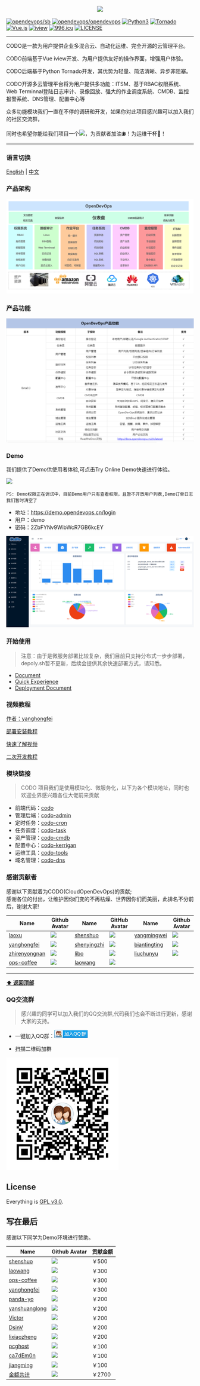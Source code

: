 <p align="center">
    <a href="http://www.opendevops.cn/">
        <img width="200" src="http://www.opendevops.cn/images/head_logo.png">
    </a>
</p>

[![opendevops/sb](https://jaywcjlove.github.io/sb/lang/english.svg)](README.md)
[![opendevops/opendevops](https://jaywcjlove.github.io/sb/ico/gitee.svg)](http://gitee.com/opendevops)
[![Python3](https://img.shields.io/badge/Python-3.6-green.svg?style=plastic)](https://www.python.org/)
[![Tornado](https://img.shields.io/badge/Tornado-5.0-brightgreen.svg?style=plastic)](https://www.tornadoweb.org)
[![Vue.js](https://img.shields.io/badge/Vuejs-2.5-brightgreen.svg?style=plastic)](https://cn.vuejs.org)
[![iview](https://img.shields.io/badge/iview-3.2.0-blue.svg?style=plastic)](https://www.iviewui.com/)
[![996.icu](https://img.shields.io/badge/link-996.icu-red.svg)](https://996.icu)
[![LICENSE](https://img.shields.io/badge/license-Anti%20996-blue.svg)](https://github.com/996icu/996.ICU/blob/master/LICENSE)


----
CODO是一款为用户提供企业多混合云、自动化运维、完全开源的云管理平台。

CODO前端基于Vue iview开发、为用户提供友好的操作界面，增强用户体验。

CODO后端基于Python Tornado开发，其优势为轻量、简洁清晰、异步非阻塞。

CODO开源多云管理平台将为用户提供多功能：ITSM、基于RBAC权限系统、Web Terminnal登陆日志审计、录像回放、强大的作业调度系统、CMDB、监控报警系统、DNS管理、配置中心等

众多功能模块我们一直在不停的调研和开发，如果你对此项目感兴趣可以加入我们的社区交流群，

同时也希望你能给我们项目一个![](https://img.shields.io/github/stars/opendevops-cn/opendevops.svg)，为贡献者加油⛽️！为运维干杯🍻！

----

### 语言切换

[English](README.md) | [中文](README-zh.md)


### 产品架构

![](docs/source/_static/images/project_arch.png)

### 产品功能

![](docs/source/_static/images/pro_fun_3.png)

### Demo
我们提供了Demo供使用者体验,可点击Try Online Demo快速进行体验。

<a href="https://demo.opendevops.cn/login" target="api_explorer">
  <img src="https://img.alicdn.com/tfs/TB12GX6zW6qK1RjSZFmXXX0PFXa-744-122.png" width="180" />
</a>

`PS: Demo权限正在调试中，目前Demo用户只有查看权限，且暂不开放用户列表,Demo订单日志我们暂时清空了`

- 地址：https://demo.opendevops.cn/login
- 用户：demo
- 密码：2ZbFYNv9WibWcR7GB6kcEY



![](docs/source/_static/images/codo_index.png)


### 开始使用

> 注意：由于是微服务部署比较复杂，我们目前只支持分布式一步步部署，depoly.sh暂不更新，后续会提供其余快速部署方式，请知悉。

- [Document](http://docs.opendevops.cn/)
- [Quick Experience](https://demo.opendevops.cn/login)
- [Deployment Document](https://docs.opendevops.cn/zh/guide/install/distribute/)

### 视频教程

[作者：yanghongfei](https://github.com/yanghongfei) 

[部署安装教程](https://www.bilibili.com/video/BV1BL4y1a7TU/)

[快速了解视频](https://www.bilibili.com/video/BV1rp4y1v7fa/)

[二次开发教程](https://www.bilibili.com/video/BV1Sy4y137md/)

### 模块链接
> CODO 项目我们是使用模块化、微服务化，以下为各个模块地址，同时也欢迎业界感兴趣各位大佬前来贡献

- 前端代码：[codo](https://github.com/opendevops-cn/codo)
- 管理后端：[codo-admin](https://github.com/opendevops-cn/codo-admin)
- 定时任务：[codo-cron](https://github.com/opendevops-cn/codo-cron)
- 任务调度：[codo-task](https://github.com/opendevops-cn/codo-task)
- 资产管理：[codo-cmdb](https://github.com/opendevops-cn/codo-cmdb)
- 配置中心：[codo-kerrigan](https://github.com/opendevops-cn/kerrigan)
- 运维工具：[codo-tools](https://github.com/opendevops-cn/codo-tools)
- 域名管理：[codo-dns](https://github.com/opendevops-cn/codo-dns)



### 感谢贡献者

感谢以下贡献着为CODO(CloudOpenDevOps)的贡献;  
感谢各位的付出，让维护因你们变的不再枯燥、世界因你们而美丽，此排名不分前后，谢谢大家!


|Name|Github Avatar|Name| GitHub Avatar                                                       | Name                                              | Github Avatar                                                       |
|---|---|---|---|---|---|
|[laoxu](https://github.com/rootman-xjj) |  ![](https://avatars1.githubusercontent.com/u/46043588?s=70&v=4) | [shenshuo](https://github.com/ss1917)  |  ![](https://avatars3.githubusercontent.com/u/20316110?s=70&v=4)  |  [yangmingwei](https://github.com/yangmv)  |  ![](https://avatars3.githubusercontent.com/u/18107515?s=70&v=4)  |
|[yanghongfei](https://github.com/yanghongfei)           |  ![](https://avatars3.githubusercontent.com/u/22789928?s=70&v=4)  |[shenyingzhi](https://github.com/shenyingzhi) |  ![](https://avatars0.githubusercontent.com/u/20352098?s=70&v=4)  |  [biantingting](https://github.com/biantingting94)  |  ![](https://avatars2.githubusercontent.com/u/32928032?s=70&v=4)  |
|[zhirenyongnan](https://github.com/Aaronzryn) | ![](https://avatars3.githubusercontent.com/u/35439838?s=70&v=4) | [libo](https://github.com/alexbolee) | ![](https://avatars0.githubusercontent.com/u/46021689?s=70&v=4) | [liuchunyu](https://github.com/liuchunyu007) | ![](https://avatars2.githubusercontent.com/u/49022863?s=70&v=4) |
|[ops-coffee](https://github.com/ops-coffee) | ![](https://avatars3.githubusercontent.com/u/42868360?s=70&v=4) | [laowang](https://github.com/rzxwang) | ![](https://avatars2.githubusercontent.com/u/12858785?s=70&v=4) |  |  |

---


**[⬆ 返回顶部](#产品架构)**

### QQ交流群  

> 感兴趣的同学可以加入我们的QQ交流群,代码我们也会不断进行更新，感谢大家的支持。


- 一键加入QQ群：<a target="_blank" href="//shang.qq.com/wpa/qunwpa?idkey=69f5e118727c7ea925cc8d2f0eef0d729898cb8a24eae47e2b3ca3dd048de9d9"><img border="0" src="images/join_qq_group.png" alt="CoDo  CloudOpenDevOps" title="OpenDevOps用户交流群"></a>

- 扫描二维码加群

![](images/1558948707580.png)

## License

Everything is [GPL v3.0](https://www.gnu.org/licenses/gpl-3.0.html).


## 写在最后

感谢以下同学为Demo环境进行赞助。



|Name|Github Avatar|贡献金额|
|---|---|---|
|[shenshuo](https://github.com/ss1917)  |  ![](https://avatars3.githubusercontent.com/u/20316110?s=70&v=4)  | ￥500 |
|[laowang](https://github.com/rzxwang) | ![](https://avatars2.githubusercontent.com/u/12858785?s=70&v=4) | ￥300 |
|[ops-coffee](https://github.com/ops-coffee) | ![](https://avatars3.githubusercontent.com/u/42868360?s=70&v=4) | ￥300    |
|[yanghongfei](https://github.com/yanghongfei) | ![](https://avatars3.githubusercontent.com/u/22789928?s=70&v=4) | ￥300 |
|[panda-yo](https://github.com/panda-yo) | ![](https://avatars3.githubusercontent.com/u/19947676?s=70&v=4) | ￥200 |
|[yanshuanglong](https://github.com/yanshuanglong) | ![](https://avatars3.githubusercontent.com/u/53425315?s=70&v=4) | ￥200 |
|[Victor](https://github.com/victor) | ![](https://avatars3.githubusercontent.com/u/7311?s=70&v=4) | ￥200 |
|[DsinV](https://github.com/ywl913) | ![](https://avatars3.githubusercontent.com/u/8074956?s=70&v=4) | ￥200 |
|[lixiaozheng](https://github.com/si7eka) | ![](https://avatars3.githubusercontent.com/u/22789928?s=70&v=4) | ￥200 |
|[pcghost](https://github.com/q48775533q/) | ![](https://avatars3.githubusercontent.com/u/17016455?s=70&v=4) | ￥100 |
|[ca7dEm0n](https://github.com/ca7dEm0n) | ![](https://avatars3.githubusercontent.com/u/14136093?s=70&v=4) | ￥100 |
|[jiangming](https://github.com/jiangming1) | ![](https://avatars3.githubusercontent.com/u/22789928?s=70&v=4) | ￥100 |
|[金额共计](https://github.com/opendevops-cn) | ![](https://avatars3.githubusercontent.com/u/44669566?s=70&v=4) | ￥2700 |